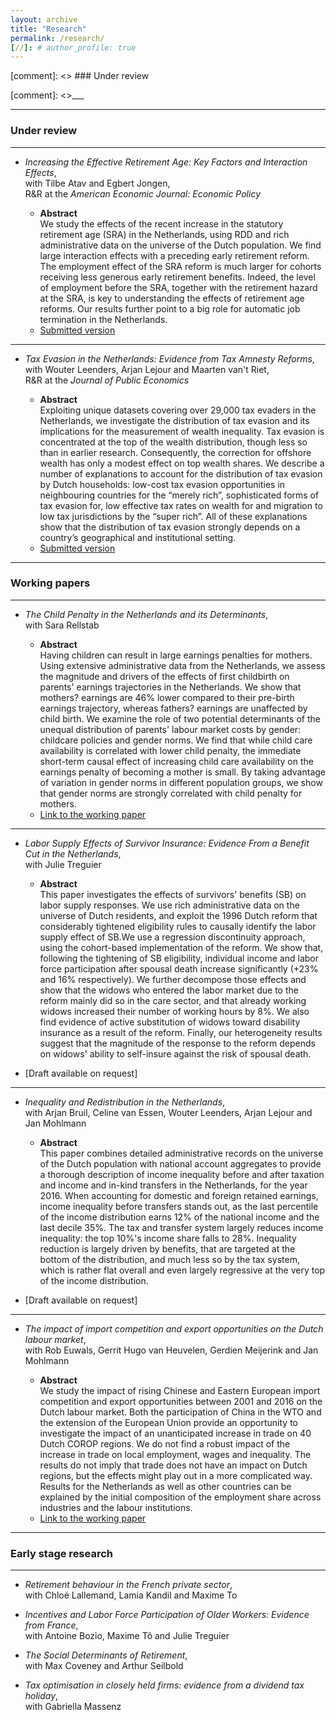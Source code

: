 ```yaml
---
layout: archive
title: "Research"
permalink: /research/
[//]: # author_profile: true
---
```



[comment]: <> ### Under review


[comment]: <>___


___

### Under review

___

- *Increasing the Effective Retirement Age: Key Factors and Interaction Effects*,  
with Tilbe Atav and Egbert Jongen,  
R&R at the *American Economic Journal: Economic Policy*


    - **Abstract**  
    We study the effects of the recent increase in the statutory retirement age (SRA) in the Netherlands, using RDD and rich administrative data on the universe of the Dutch population. We find large interaction effects with a preceding early retirement reform. The employment effect of the SRA reform is much larger for cohorts receiving less generous early retirement benefits. Indeed, the level of employment before the SRA, together with the retirement hazard at the SRA, is key to understanding the effects of retirement age reforms. Our results further point to a big role for automatic job termination in the Netherlands.
    - [Submitted version](https://www.dropbox.com/s/sdi78668wdsjgma/Atavetal2021WP.pdf?dl=0)

___

- *Tax Evasion in the Netherlands: Evidence from Tax Amnesty Reforms*,  
with Wouter Leenders, Arjan Lejour and Maarten van't Riet,  
R&R at the *Journal of Public Economics*


    - **Abstract**  
        Exploiting unique datasets covering over 29,000 tax evaders in the Netherlands, we investigate the distribution of tax evasion and its implications for the measurement of wealth inequality. Tax evasion is concentrated at the top of the wealth distribution, though less so than in earlier research. Consequently, the correction for offshore wealth has only a modest effect on top wealth shares. We describe a number of explanations to account for the distribution of tax evasion by Dutch households: low-cost tax evasion opportunities in neighbouring countries for the “merely rich”, sophisticated forms of tax evasion for, low effective tax rates on wealth for and migration to low tax jurisdictions by the “super rich”. All of these explanations show that the distribution of tax evasion strongly depends on a country’s geographical and institutional setting.
    - [Submitted version](https://www.dropbox.com/s/msg1z03hxbpa2mj/Leendersetal2021WP.pdf?dl=0)


___

### Working papers

___

- *The Child Penalty in the Netherlands and its Determinants*,  
with Sara Rellstab 

    - **Abstract**  
        Having children can result in large earnings penalties for mothers. Using extensive administrative data from the Netherlands, we assess the magnitude and drivers of the effects of first childbirth on parents' earnings trajectories in the Netherlands. We show that mothers? earnings are 46% lower compared to their pre-birth earnings trajectory, whereas fathers? earnings are unaffected by child birth. We examine the role of two potential determinants of the unequal distribution of parents' labour market costs by gender: childcare policies and gender norms. We find that while child care availability is correlated with lower child penalty, the immediate short-term causal effect of increasing child care availability on the earnings penalty of becoming a mother is small. By taking advantage of variation in gender norms in different population groups, we show that gender norms are strongly correlated with child penalty for mothers.
    - [Link to the working paper](https://www.cpb.nl/en/the-child-penalty-in-the-netherlands-and-its-determinants)

___

- *Labor Supply Effects of Survivor Insurance:  Evidence From a Benefit Cut in the Netherlands*,  
with Julie Treguier 

    - **Abstract**  
 This paper investigates the effects of survivors' benefits (SB) on labor supply responses. We use rich administrative data on the universe of Dutch residents, and exploit the 1996 Dutch reform that considerably tightened eligibility rules to  causally identify the labor supply effect of SB.We use a regression discontinuity approach, using the cohort-based implementation of the reform. We show that, following the tightening of SB eligibility, individual income and labor force participation after spousal death increase significantly (+23% and 16% respectively).  We further decompose those effects and show that the widows who entered the labor market due to the reform mainly did so in the care sector, and that already working widows increased their number of working hours by 8%. We also find evidence of active substitution of widows toward disability insurance as a result of the reform. Finally, our heterogeneity results suggest that the magnitude of the response to the reform depends on widows' ability to self-insure against the risk of spousal death.
 - [Draft available on request]

___

- *Inequality and Redistribution in the Netherlands*,  
with  Arjan Bruil, Celine van Essen, Wouter Leenders, Arjan Lejour and Jan Mohlmann

    - **Abstract**  
This paper combines detailed administrative records on the universe of the Dutch population with national account aggregates to provide a thorough description of income inequality before and after taxation and income and in-kind transfers in the Netherlands, for the year 2016.  When accounting for domestic and foreign retained earnings, income inequality before transfers stands out, as the last percentile of the income distribution earns 12% of the national income and the last decile 35%.  The tax and transfer system largely reduces income inequality:  the top 10%'s income share falls to 28%.  Inequality reduction is largely driven by benefits, that are targeted at the bottom of the distribution, and much less so by the tax system, which is rather flat overall and even largely regressive at the very top of the income distribution. 
 - [Draft available on request]
 
 
 ___

- *The impact of import competition and export opportunities on the Dutch labour market*,  
with  Rob Euwals, Gerrit Hugo van Heuvelen, Gerdien Meijerink and Jan Mohlmann

    - **Abstract**  
We study the impact of rising Chinese and Eastern European import competition and export opportunities between 2001 and 2016 on the Dutch labour market. Both the participation of China in the WTO and the extension of the European Union provide an opportunity to investigate the impact of an unanticipated increase in trade on 40 Dutch COROP regions. We do not find a robust impact of the increase in trade on local employment, wages and inequality. The results do not imply that trade does not have an impact on Dutch regions, but the effects might play out in a more complicated way. Results for the Netherlands as well as other countries can be explained by the initial composition of the employment share across industries and the labour institutions.
    - [Link to the working paper](https://www.cpb.nl/sites/default/files/omnidownload/CPB-Discussion-Paper-426-Impact-of-import-competition-and-export-opportunities-Dutch-labour-market.pdf)

___




### Early stage research

___

- *Retirement behaviour in the French private sector*,  
with Chloé Lallemand, Lamia Kandil and Maxime To

- *Incentives and Labor Force Participation of Older Workers: Evidence from France*,  
with Antoine Bozio, Maxime Tô and Julie Treguier  

- *The Social Determinants of Retirement*,  
with Max Coveney and Arthur Seilbold

- *Tax optimisation in closely held firms: evidence from a dividend tax holiday*,  
with Gabriella Massenz

